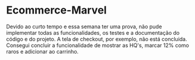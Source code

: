 # Ecommerce-Marvel

Devido ao curto tempo e essa semana ter uma prova, não pude implementar todas as funcionalidades, os testes e a documentação do código e do projeto. A tela de checkout, por exemplo, não está concluida.
Consegui concluir a funcionalidade de mostrar as HQ's, marcar 12% como raros e adicionar ao carrinho.
